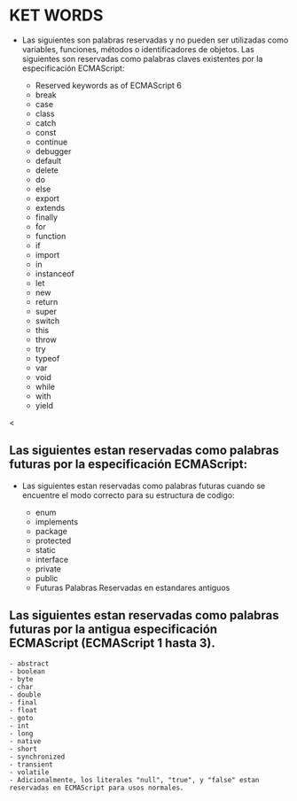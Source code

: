 
# KET WORDS

- Las siguientes son palabras reservadas y no pueden ser utilizadas como variables, funciones, métodos o identificadores de objetos. Las siguientes son reservadas como palabras claves existentes por la especificación ECMAScript:

    - Reserved keywords as of ECMAScript 6
    - break
    - case
    - class
    - catch
    - const
    - continue
    - debugger
    - default
    - delete
    - do
    - else
    - export
    - extends
    - finally
    - for
    - function
    - if
    - import
    - in
    - instanceof
    - let
    - new
    - return
    - super
    - switch
    - this
    - throw
    - try
    - typeof
    - var
    - void
    - while
    - with
    - yield
    
<<br>

## Las siguientes estan reservadas como palabras futuras por la especificación ECMAScript:

    
- Las siguientes estan reservadas como palabras futuras cuando se encuentre el modo correcto para su estructura de codigo:

    - enum
    - implements
    - package
    - protected
    - static
    - interface
    - private
    - public
    - Futuras Palabras Reservadas en estandares antiguos
    
    
## Las siguientes estan reservadas como palabras futuras por la antigua especificación ECMAScript (ECMAScript 1 hasta 3).

    - abstract
    - boolean
    - byte
    - char
    - double
    - final
    - float
    - goto
    - int
    - long
    - native
    - short
    - synchronized
    - transient
    - volatile
    - Adicionalmente, los literales "null", "true", y "false" estan reservadas en ECMAScript para usos normales.


